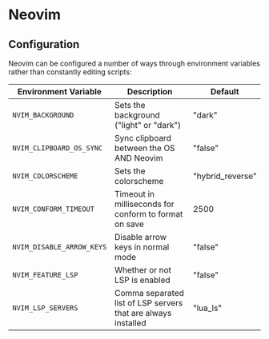# Neovim

## Configuration

Neovim can be configured a number of ways through environment variables rather
than constantly editing scripts:

|**Environment Variable**   | **Description**                                               | **Default**      |
|---------------------------|---------------------------------------------------------------|------------------|
| `NVIM_BACKGROUND`         | Sets the background ("light" or "dark")                       | "dark"           |
| `NVIM_CLIPBOARD_OS_SYNC`  | Sync clipboard between the OS AND Neovim                      | "false"          |
| `NVIM_COLORSCHEME`        | Sets the colorscheme                                          | "hybrid_reverse" |
| `NVIM_CONFORM_TIMEOUT`    | Timeout in milliseconds for conform to format on save         | 2500             |
| `NVIM_DISABLE_ARROW_KEYS` | Disable arrow keys in normal mode                             | "false"          |
| `NVIM_FEATURE_LSP`        | Whether or not LSP is enabled                                 | "false"          |
| `NVIM_LSP_SERVERS`        | Comma separated list of LSP servers that are always installed | "lua_ls"         |

